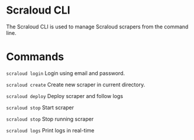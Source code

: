 # Scraloud CLI

The Scraloud CLI is used to manage Scraloud scrapers from the command line.

# Commands

```scraloud login``` Login using email and password.

```scraloud create``` Create new scraper in current directory.

```scraloud deploy``` Deploy scraper and follow logs

```scraloud stop``` Start scraper

```scraloud stop``` Stop running scraper

```scraloud logs``` Print logs in real-time